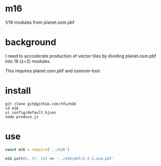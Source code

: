# m16
1/16 modules from planet.osm.pbf

# background
I need to acccelerate production of vector tiles by dividing planet.osm.pbf into 16 (z=2) modules.

This requires planet.osm.pbf and osmium-tool.

# install
```
git clone git@github.com:hfu/m16
cd m16
vi config/default.hjson
node produce.js
```

# use
```javascript
const m16 = require('../m16')

m16.path(6, 37, 32) => '../m16/pbf/2-2-2.osm.pbf'
```
